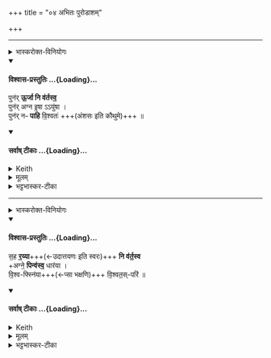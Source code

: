 +++
title = "०४ अभितः पुरोडाशम्"

+++
_______
<details><summary>भास्करोक्त-विनियोगः</summary>

9अभितः पुरोडाशम् आहुतीर् जुहोति पुरस्ताद् उपरिष्टाच् च - पनर् ऊर्जेति द्वाभ्यां गायत्रीभ्याम् ॥
</details>
<div class="js_include" newlevelforh1="4" none="" title="विश्वास-प्रस्तुतिः" unfilled url="/vedAH_yajuH/taittirIyam/saMhitA/Rk/vishvAsa-prastutiH/1/5_punarAdheyAdi/03_punar-AdhAna-mantrAH/04_abhitaH_puroDAsham/02_punar_UrjA.md">
<details open><summary><h4>विश्वास-प्रस्तुतिः ...{Loading}...</h4></summary>

पुन॑र् **ऊ॒र्जा नि व॑र्तस्व॒**  
पुन॑र् अग्न इ॒षा ऽऽयु॑षा ।  
पुन॑र् नᳶ **पाहि** वि॒श्वतः॑ +++(अंशसः इति कौथुमे)+++ ॥
</details>
</div>
<div class="js_include" newlevelforh1="4" none="" title="सर्वाष् टीकाः" unfilled url="/vedAH_yajuH/taittirIyam/saMhitA/Rk/sarvASh_TIkAH/1/5_punarAdheyAdi/03_punar-AdhAna-mantrAH/04_abhitaH_puroDAsham/02_punar_UrjA.md">
<details open><summary><h4>सर्वाष् टीकाः ...{Loading}...</h4></summary>
<details><summary>Keith</summary>

Return with strength, return,  
O Agni, with food and life;  
Again guard us on all sides.
</details>
<details><summary>मूलम्</summary>

पुन॑रू॒र्जा नि व॑र्तस्व॒ पुन॑रग्न इ॒षाऽऽयु॑षा ।  
पुन॑र्नᳶ पाहि वि॒श्वतः॑  ॥
</details>
<details><summary>भट्टभास्कर-टीका</summary>

हे अग्ने ऊर्जा रसेन क्षीरादिना अस्मभ्यं देयेन सह निवर्तस्व पुनरुद्वासितोहमिति सञ्जातमन्युर्वा मय्युपेक्षां मा कार्षीः । इषा अन्नेन आयुषा च सह पुनार्निवर्तस्वेत्येव । उद्वासननिमित्ताच्च पापाद्विश्वतोस्मान्पुनः पाहि रक्ष ॥
</details>
</details>
</div>




_______
<details><summary>भास्करोक्त-विनियोगः</summary>

10द्वितीया -  
</details>
<div class="js_include" newlevelforh1="4" none="" title="विश्वास-प्रस्तुतिः" unfilled url="/vedAH_yajuH/taittirIyam/saMhitA/Rk/vishvAsa-prastutiH/1/5_punarAdheyAdi/03_punar-AdhAna-mantrAH/04_abhitaH_puroDAsham/03_saha_rayyA.md">
<details open><summary><h4>विश्वास-प्रस्तुतिः ...{Loading}...</h4></summary>

स॒ह **र॒य्या**+++(←उदात्तयणः इति स्वरः)+++ **नि व॑र्त॒स्व**  
+अग्ने॒ **पिन्व॑स्व॒** धार॑या ।  
वि॒श्व-फ्स्नि॑या+++(←प्सा भक्षणि)+++ वि॒श्वत॒स्-परि॑  ॥
</details>
</div>
<div class="js_include" newlevelforh1="4" none="" title="सर्वाष् टीकाः" unfilled url="/vedAH_yajuH/taittirIyam/saMhitA/Rk/sarvASh_TIkAH/1/5_punarAdheyAdi/03_punar-AdhAna-mantrAH/04_abhitaH_puroDAsham/03_saha_rayyA.md">
<details open><summary><h4>सर्वाष् टीकाः ...{Loading}...</h4></summary>
<details><summary>Keith</summary>

Return with wealth, O Agni,  
Fatten with the stream,  
All gaining on every side.
</details>
<details><summary>मूलम्</summary>

स॒ह र॒य्या नि व॑र्त॒स्वाग्ने॒ पिन्व॑स्व॒ धार॑या ।  
वि॒श्वफ्स्नि॑या वि॒श्वत॒स्परि॑  ॥
</details>
<details><summary>भट्टभास्कर-टीका</summary>

हे **अग्ने रय्या** धनेन सह **निवर्तस्व** । 'उदात्तयणः' इति तृतीयाया उदात्तत्वम् । **धारया** ऽनयाहुत्या एतद् आहुति-हेतुकया वा वर्षधारया **विश्वतस्परि** विश्वस्य रक्षणीयस्य तृण-धान्य-लता-पादपादेर् मूर्ध्नि **पिन्वस्व** सिञ्च । पिवि सेचने; इदित्त्वान्नुम् । 'पञ्चम्याः परावध्यर्थे' इति संहितायां सत्वम् । 

धारा विशेष्यते - **विश्वप्स्न्या** । **प्सा** भक्षणे । विश्वेन प्सानीया भक्षणीया विश्वं वा प्साति भक्षयति व्याप्नोतीति **विश्वप्स्न्** । 'श्वन्नुक्षन्' इत्यादौ कनिन्प्रत्ययान्तो निपात्यते निपातनसामर्थ्यादभीष्टस्वरसिद्धिः । 'ऋन्नेभ्यः' इति ङीप् ॥
</details>
</details>
</div>
